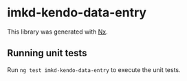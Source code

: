 # imkd-kendo-data-entry

This library was generated with [Nx](https://nx.dev).

## Running unit tests

Run `ng test imkd-kendo-data-entry` to execute the unit tests.
